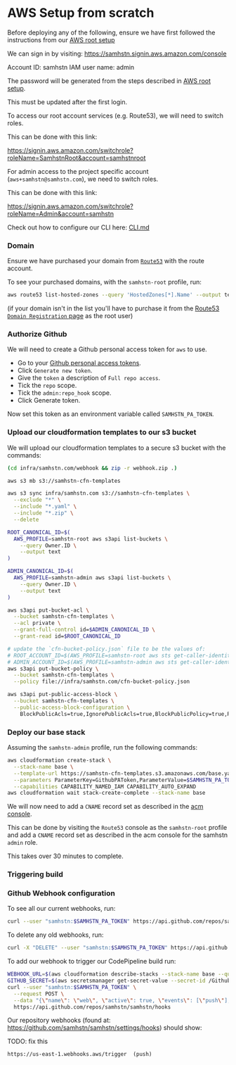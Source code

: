 # AWS Setup from scratch

Before deploying any of the following, ensure we have first followed the instructions from our [AWS root setup](../samhstn/README.md)

We can sign in by visiting: https://samhstn.signin.aws.amazon.com/console

Account ID: samhstn
IAM user name: admin

The password will be generated from the steps described in [AWS root setup](../samhstn/README.md).

This must be updated after the first login.

To access our root account services (e.g. Route53), we will need to switch roles.

This can be done with this link:

https://signin.aws.amazon.com/switchrole?roleName=SamhstnRoot&account=samhstnroot

For admin access to the project specific account (`aws+samhstn@samhstn.com`), we need to switch roles.

This can be done with this link:

https://signin.aws.amazon.com/switchrole?roleName=Admin&account=samhstn

Check out how to configure our CLI here: [CLI.md](../docs/CLI.md)

### Domain

Ensure we have purchased your domain from [`Route53`](https://console.aws.amazon.com/route53) with the route account.

To see your purchased domains, with the `samhstn-root` profile, run:

```bash
aws route53 list-hosted-zones --query 'HostedZones[*].Name' --output text
```

(if your domain isn't in the list you'll have to purchase it from the [Route53 `Domain Registration` page](https://console.aws.amazon.com/route53/home#DomainRegistration:) as the root user)

### Authorize Github

We will need to create a Github personal access token for `aws` to use.

+ Go to your [Github personal access tokens](https://github.com/settings/tokens).
+ Click `Generate new token`.
+ Give the `token` a description of `Full repo access`.
+ Tick the `repo` scope.
+ Tick the `admin:repo_hook` scope.
+ Click Generate token.

Now set this token as an environment variable called `SAMHSTN_PA_TOKEN`.

### Upload our cloudformation templates to our s3 bucket

We will upload our cloudformation templates to a secure s3 bucket with the commands:

```bash
(cd infra/samhstn.com/webhook && zip -r webhook.zip .)

aws s3 mb s3://samhstn-cfn-templates

aws s3 sync infra/samhstn.com s3://samhstn-cfn-templates \
  --exclude "*" \
  --include "*.yaml" \
  --include "*.zip" \
  --delete

ROOT_CANONICAL_ID=$(
  AWS_PROFILE=samhstn-root aws s3api list-buckets \
    --query Owner.ID \
    --output text
)

ADMIN_CANONICAL_ID=$(
  AWS_PROFILE=samhstn-admin aws s3api list-buckets \
    --query Owner.ID \
    --output text
)

aws s3api put-bucket-acl \
  --bucket samhstn-cfn-templates \
  --acl private \
  --grant-full-control id=$ADMIN_CANONICAL_ID \
  --grant-read id=$ROOT_CANONICAL_ID

# update the `cfn-bucket-policy.json` file to be the values of:
# ROOT_ACCOUNT_ID=$(AWS_PROFILE=samhstn-root aws sts get-caller-identity --query Account --output text)
# ADMIN_ACCOUNT_ID=$(AWS_PROFILE=samhstn-admin aws sts get-caller-identity --query Account --output text)
aws s3api put-bucket-policy \
  --bucket samhstn-cfn-templates \
  --policy file://infra/samhstn.com/cfn-bucket-policy.json

aws s3api put-public-access-block \
  --bucket samhstn-cfn-templates \
  --public-access-block-configuration \
    BlockPublicAcls=true,IgnorePublicAcls=true,BlockPublicPolicy=true,RestrictPublicBuckets=true
```

### Deploy our base stack

Assuming the `samhstn-admin` profile, run the following commands:

```bash
aws cloudformation create-stack \
  --stack-name base \
  --template-url https://samhstn-cfn-templates.s3.amazonaws.com/base.yaml \
  --parameters ParameterKey=GithubPAToken,ParameterValue=$SAMHSTN_PA_TOKEN \
  --capabilities CAPABILITY_NAMED_IAM CAPABILITY_AUTO_EXPAND
aws cloudformation wait stack-create-complete --stack-name base
```

We will now need to add a `CNAME` record set as described in the [acm console](http://console.aws.amazon.com/acm).

This can be done by visiting the `Route53` console as the `samhstn-root` profile and add a `CNAME` record set as described in the acm console for the samhstn `admin` role.

This takes over 30 minutes to complete.

### Triggering build

### Github Webhook configuration

To see all our current webhooks, run:

```bash
curl --user "samhstn:$SAMHSTN_PA_TOKEN" https://api.github.com/repos/samhstn/samhstn/hooks
```

To delete any old webhooks, run:

```bash
curl -X "DELETE" --user "samhstn:$SAMHSTN_PA_TOKEN" https://api.github.com/repos/samhstn/samhstn/hooks/<hook_id>
```

To add our webhook to trigger our CodePipeline build run:

```bash
WEBHOOK_URL=$(aws cloudformation describe-stacks --stack-name base --query "Stacks[0].Outputs[?OutputKey=='WebhookEndpoint'].OutputValue" --output text)
GITHUB_SECRET=$(aws secretsmanager get-secret-value --secret-id /GithubSecret --query SecretString --output text)
curl --user "samhstn:$SAMHSTN_PA_TOKEN" \
  --request POST \
  --data "{\"name\": \"web\", \"active\": true, \"events\": [\"push\"], \"config\": {\"url\": \"$WEBHOOK_URL\", \"secret\": \"$GITHUB_SECRET\"}}" \
  https://api.github.com/repos/samhstn/samhstn/hooks
```

Our repository webhooks (found at: https://github.com/samhstn/samhstn/settings/hooks) should show:

TODO: fix this
```
https://us-east-1.webhooks.aws/trigger  (push)
```
